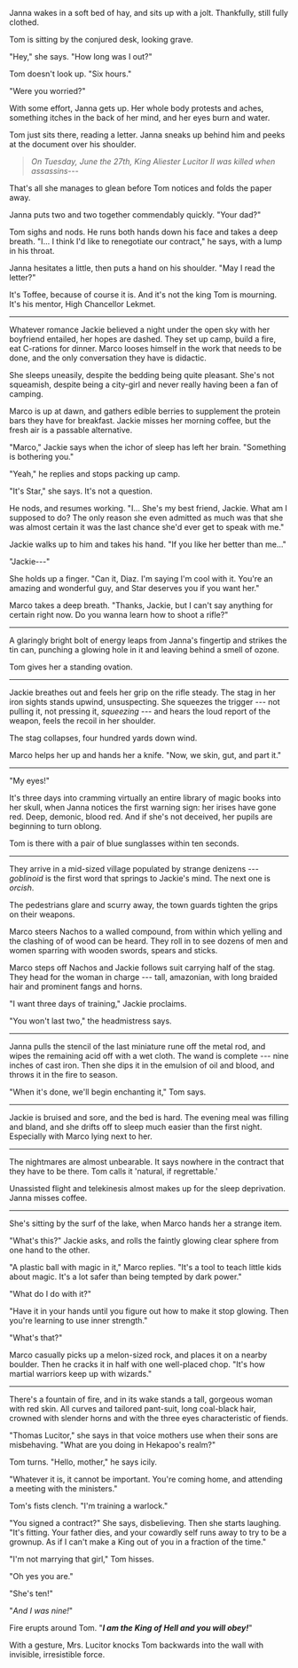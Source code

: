 Janna wakes in a soft bed of hay, and sits up with a jolt. Thankfully, still fully clothed.

Tom is sitting by the conjured desk, looking grave.

"Hey," she says. "How long was I out?"

Tom doesn't look up. "Six hours."

"Were you worried?"

With some effort, Janna gets up. Her whole body protests and aches, something itches in the back
of her mind, and her eyes burn and water.

Tom just sits there, reading a letter. Janna sneaks up behind him and peeks at the document over his
shoulder.

> _On Tuesday, June the 27th, King Aliester Lucitor II was killed when assassins---_

That's all she manages to glean before Tom notices and folds the paper away.

Janna puts two and two together commendably quickly. "Your dad?"

Tom sighs and nods. He runs both hands down his face and takes a deep breath.
"I... I think I'd like to renegotiate our contract," he says, with a lump in his
throat.

Janna hesitates a little, then puts a hand on his shoulder. "May I read the letter?"

It's Toffee, because of course it is. And it's not the king Tom is mourning. It's
his mentor, High Chancellor Lekmet.

----

Whatever romance Jackie believed a night under the open sky with her boyfriend entailed,
her hopes are dashed. They set up camp, build a fire, eat C-rations for dinner. Marco
looses himself in the work that needs to be done, and the only conversation they
have is didactic.

She sleeps uneasily, despite the bedding being quite pleasant. She's not squeamish,
despite being a city-girl and never really having been a fan of camping.

Marco is up at dawn, and gathers edible berries to supplement the protein bars
they have for breakfast. Jackie misses her morning coffee, but the fresh air
is a passable alternative.

"Marco," Jackie says when the ichor of sleep has left her brain.
"Something is bothering you."

"Yeah," he replies and stops packing up camp.

"It's Star," she says. It's not a question.

He nods, and resumes working. "I... She's my best friend, Jackie. What am I supposed to do?
The only reason she even admitted as much was that she was almost certain
it was the last chance she'd ever get to speak with me."

Jackie walks up to him and takes his hand. "If you like her better than me..."

"Jackie---"

She holds up a finger. "Can it, Diaz. I'm saying I'm cool with it. You're an amazing
and wonderful guy, and Star deserves you if you want her."

Marco takes a deep breath. "Thanks, Jackie, but I can't say anything for certain right now.
Do you wanna learn how to shoot a rifle?"

----

A glaringly bright bolt of energy leaps from Janna's fingertip and strikes the tin
can, punching a glowing hole in it and leaving behind a smell of ozone.

Tom gives her a standing ovation.

----

Jackie breathes out and feels her grip on the rifle steady. The stag in her iron sights
stands upwind, unsuspecting. She squeezes the trigger --- not pulling it, not pressing it, _squeezing_ ---
and hears the loud report of the weapon, feels the recoil in her shoulder.

The stag collapses, four hundred yards down wind.

Marco helps her up and hands her a knife. "Now, we skin, gut, and part it."

----

"My eyes!"

It's three days into cramming virtually an entire library of magic books into her skull, when
Janna notices the first warning sign: her irises have gone red. Deep, demonic, blood red. And
if she's not deceived, her pupils are beginning to turn oblong.

Tom is there with a pair of blue sunglasses within ten seconds.

----

They arrive in a mid-sized village populated by strange denizens --- _goblinoid_ is the first
word that springs to Jackie's mind. The next one is _orcish_.

The pedestrians glare and scurry away, the town guards tighten the grips on their weapons.

Marco steers Nachos to a walled compound, from within which yelling and the clashing
of of wood can be heard. They roll in to see dozens of men and women sparring with wooden
swords, spears and sticks.

Marco steps off Nachos and Jackie follows suit carrying
half of the stag. They head for the woman in charge --- tall, amazonian, with long braided hair
and prominent fangs and horns.

"I want three days of training," Jackie proclaims.

"You won't last two," the headmistress says.

---

Janna pulls the stencil of the last miniature rune off the metal rod, and wipes the remaining acid off with
a wet cloth. The wand is complete --- nine inches of cast iron. Then she dips it in the emulsion of oil and blood,
and throws it in the fire to season.

"When it's done, we'll begin enchanting it," Tom says.

----

Jackie is bruised and sore, and the bed is hard. The evening meal was filling and bland, and she drifts off to sleep
much easier than the first night. Especially with Marco lying next to her.

----

The nightmares are almost unbearable. It says nowhere in the contract that they have to
be there. Tom calls it 'natural, if regrettable.'

Unassisted flight and telekinesis almost makes up for the sleep deprivation. Janna misses coffee.

----

She's sitting by the surf of the lake, when Marco hands her a strange item.

"What's this?" Jackie asks, and rolls the faintly glowing clear sphere from one hand to the other.

"A plastic ball with magic in it," Marco replies. "It's a tool to teach little kids about magic.
It's a lot safer than being tempted by dark power."

"What do I do with it?"

"Have it in your hands until you figure out how to make it stop glowing. Then you're learning
to use inner strength."

"What's that?"

Marco casually picks up a melon-sized rock, and places it on a nearby boulder. Then he
cracks it in half with one well-placed chop. "It's how martial warriors keep up with wizards."

----

There's a fountain of fire, and in its wake stands a tall, gorgeous woman with red skin.
All curves and tailored pant-suit, long coal-black hair, crowned with slender horns and with the three eyes
characteristic of fiends.

"Thomas Lucitor," she says in that voice mothers use when their sons are misbehaving.
"What are you doing in Hekapoo's realm?"

Tom turns. "Hello, mother," he says icily.

"Whatever it is, it cannot be important. You're coming home, and attending a meeting with
the ministers."

Tom's fists clench. "I'm training a warlock."

"You signed a contract?" She says, disbelieving. Then she starts laughing. "It's fitting.
Your father dies, and your cowardly self runs away to try to be a grownup. As if I can't
make a King out of you in a fraction of the time."

"I'm not marrying that girl," Tom hisses.

"Oh yes you are."

"She's ten!"

"_And I was nine!_"

Fire erupts around Tom. "___I am the King of Hell and you will obey!___"

With a gesture, Mrs. Lucitor knocks Tom backwards into the wall with invisible, irresistible force.
